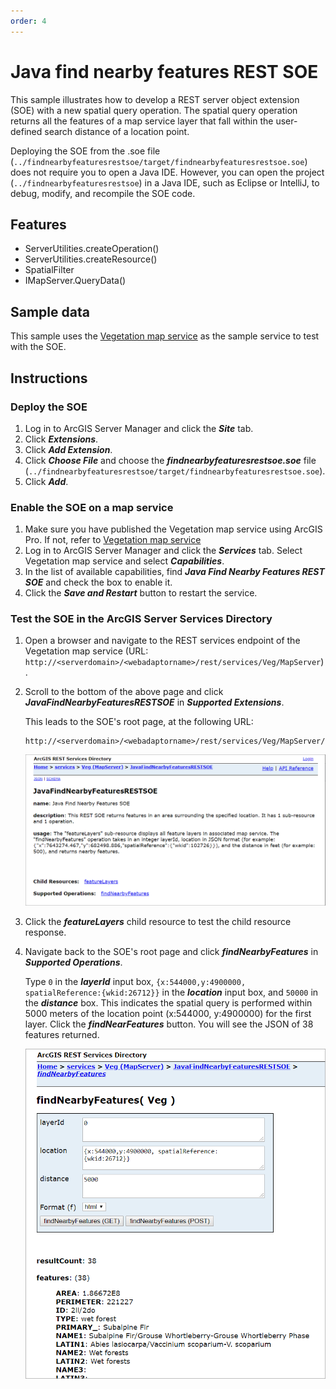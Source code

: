 ```yaml
---
order: 4
---
```


# Java find nearby features REST SOE
This sample illustrates how to develop a REST server object extension (SOE) with a new spatial query operation. The spatial query operation returns all the features of a map service layer that fall within the user-defined search distance of a location point.

Deploying the SOE from the .soe file (`../findnearbyfeaturesrestsoe/target/findnearbyfeaturesrestsoe.soe`) does not require you to open a Java IDE. However, you can open the project (`../findnearbyfeaturesrestsoe`) in a Java IDE, such as Eclipse or IntelliJ, to debug, modify, and recompile the SOE code.


## Features
  * ServerUtilities.createOperation()
  * ServerUtilities.createResource()
  * SpatialFilter
  * IMapServer.QueryData()


## Sample data
This sample uses the [Vegetation map service](https://github.com/Esri/arcgis-enterprise-sdk-resources/tree/master/Samples) as the sample service to test with the SOE.


## Instructions

### Deploy the SOE

1. Log in to ArcGIS Server Manager and click the ***Site*** tab.
2. Click ***Extensions***.
3. Click ***Add Extension***.
4. Click ***Choose File*** and choose the ***findnearbyfeaturesrestsoe.soe*** file (`../findnearbyfeaturesrestsoe/target/findnearbyfeaturesrestsoe.soe`).
5. Click ***Add***.

### Enable the SOE on a map service

1. Make sure you have published the Vegetation map service using ArcGIS Pro. If not, refer to [Vegetation map service](https://github.com/Esri/arcgis-enterprise-sdk-resources/tree/master/Samples/ReadMe.md#2-veg-service)
2. Log in to ArcGIS Server Manager and click the ***Services*** tab. Select Vegetation map service and select ***Capabilities***.
3. In the list of available capabilities, find ***Java Find Nearby Features REST SOE*** and check the box to enable it.
4. Click the ***Save and Restart*** button to restart the service.

### Test the SOE in the ArcGIS Server Services Directory

1. Open a browser and navigate to the REST services endpoint of the Vegetation map service (URL: `http://<serverdomain>/<webadaptorname>/rest/services/Veg/MapServer`).
2. Scroll to the bottom of the above page and click ***JavaFindNearbyFeaturesRESTSOE*** in ***Supported Extensions***. 
   
   This leads to the SOE's root page, at the following URL:

   ```
   http://<serverdomain>/<webadaptorname>/rest/services/Veg/MapServer/exts/JavaFindNearbyFeaturesRESTSOE
   ```
   
   ![](../../../../images/javasp/JavaFindREST1.png "Java Find Nearby Features REST SOE Sample")

3. Click the ***featureLayers*** child resource to test the child resource response.    
4. Navigate back to the SOE's root page and click ***findNearbyFeatures*** in ***Supported Operations***. 

   Type `0` in the ***layerId*** input box, `{x:544000,y:4900000, spatialReference:{wkid:26712}}` in the ***location*** input box, and `50000` in the ***distance*** box. This indicates the spatial query is performed within 5000 meters of the location point (x:544000, y:4900000) for the first layer. Click the ***findNearFeatures*** button. You will see the JSON of 38 features returned.

   ![](../../../../images/javasp/JavaFindREST2.png "Java Find Nearby Features REST SOE Sample")
   
